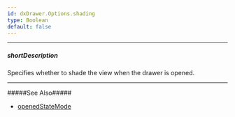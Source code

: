 ```yaml
---
id: dxDrawer.Options.shading
type: Boolean
default: false
---
```

---
##### shortDescription
Specifies whether to shade the view when the drawer is opened.

---
#####See Also#####
- [openedStateMode](/api-reference/10%20UI%20Widgets/dxDrawer/1%20Configuration/openedStateMode.md '/Documentation/ApiReference/UI_Widgets/dxDrawer/Configuration/#openedStateMode')